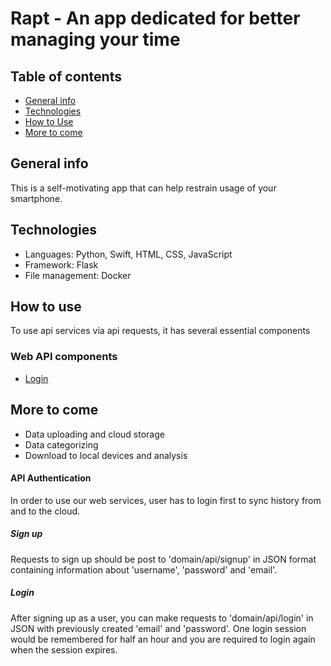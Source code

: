 # Rapt - An app dedicated for better managing your time


## Table of contents
* [General info](#general-info)
* [Technologies](#technologies)
* [How to Use](#how-to-use)
* [More to come](#more-to-come)


## General info
This is a self-motivating app that can help restrain usage of your smartphone.


## Technologies
* Languages: Python, Swift, HTML, CSS, JavaScript
* Framework: Flask
* File management: Docker


## How to use
To use api services via api requests, it has several essential components
### Web API components
* [Login](#api-login)


## More to come
* Data uploading and cloud storage
* Data categorizing
* Download to local devices and analysis


#### API Authentication
In order to use our web services, user has to login first to sync history from
and to the cloud.

##### Sign up
Requests to sign up should be post to 'domain/api/signup' in
JSON format containing information about 'username', 'password' and 'email'.
##### Login
After signing up as a user, you can make requests to 'domain/api/login' in JSON
with previously created 'email' and 'password'. One login session would be
remembered for half an hour and you are required to login again when the session
expires.
